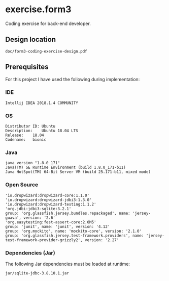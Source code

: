 # exercise.form3
Coding exercise for back-end developer.
## Design location
```
doc/form3-coding-exercise-design.pdf
```
## Prerequisites
For this project I have used the following during implementation:
### IDE
```
Intellij IDEA 2018.1.4 COMMUNITY  
```
### OS
```
Distributor ID:	Ubuntu
Description:	Ubuntu 18.04 LTS
Release:	18.04
Codename:	bionic
```
### Java
```
java version "1.8.0_171"
Java(TM) SE Runtime Environment (build 1.8.0_171-b11)
Java HotSpot(TM) 64-Bit Server VM (build 25.171-b11, mixed mode)
```
### Open Source

```
'io.dropwizard:dropwizard-core:1.1.0'
'io.dropwizard:dropwizard-jdbi3:1.3.0'
'io.dropwizard:dropwizard-testing:1.1.2'
'org.jdbi:jdbi3-sqlite:3.2.1'
group: 'org.glassfish.jersey.bundles.repackaged', name: 'jersey-guava', version: '2.6'
'org.easytesting:fest-assert-core:2.0M5'
group: 'junit', name: 'junit', version: '4.12'
group: 'org.mockito', name: 'mockito-core', version: '2.1.0'
group: 'org.glassfish.jersey.test-framework.providers', name: 'jersey-test-framework-provider-grizzly2', version: '2.27'
```


### Dependencies (Jar)

The following Jar dependencies must be loaded at runtime:
```
jar/sqlite-jdbc-3.8.10.1.jar
```
